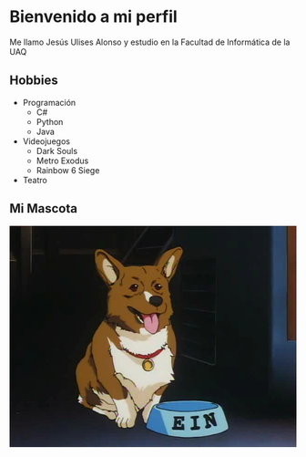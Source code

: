 # Bienvenido a mi perfil

Me llamo Jesús Ulises Alonso y estudio en la Facultad de Informática de la UAQ

## Hobbies
- Programación
    - C#
    - Python
    - Java
- Videojuegos
    - Dark Souls
    - Metro Exodus
    - Rainbow 6 Siege
- Teatro

## Mi Mascota

![Foto de mi mascota](ein.png)